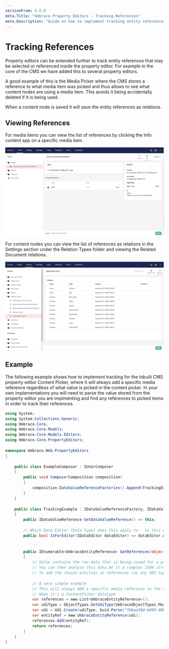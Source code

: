 ```yaml
---
versionFrom: 8.6.0
meta.Title: "Umbraco Property Editors - Tracking References"
meta.Description: "Guide on how to implement tracking entity references for Property Editors in Umbraco"
---
```


# Tracking References

Property editors can be extended further to track entity references that may be selected or referenced inside the property editor. For example in the core of the CMS we have added this to several property editors. 

A good example of this is the Media Picker where the CMS stores a reference to what media item was picked and thus allows to see what content nodes are using a media item. This avoids it being accidentally deleted if it is being used.

When a content node is saved it will save the entity references as relations.

## Viewing References

For media items you can view the list of references by clicking the Info content app on a specific media item.

![Viewing media references](media-references.jpg)

For content nodes you can view the list of references as relations in the Settings section under the Relation Types folder and viewing the Related Document relations.

![Viewing document references](document-references.jpg)

## Example
The following example shows how to implement tracking for the inbuilt CMS property editor Content Picker, where it will always add a specific media reference regardless of what value is picked in the content picker. In your own implementations you will need to parse the value stored from the property editor you are implmenting and find any references to picked items in order to track their references.

```csharp
using System;
using System.Collections.Generic;
using Umbraco.Core;
using Umbraco.Core.Models;
using Umbraco.Core.Models.Editors;
using Umbraco.Core.PropertyEditors;

namespace Umbraco.Web.PropertyEditors
{

    public class ExampleComposer : IUserComposer
    {
        public void Compose(Composition composition)
        {
            composition.DataValueReferenceFactories().Append<TrackingExample>();
        }
    }

    public class TrackingExample : IDataValueReferenceFactory, IDataValueReference
    {
        public IDataValueReference GetDataValueReference() => this;

        // Which Data Editor (Data Type) does this apply to - in this example it is the built in content picker of Umbraco
        public bool IsForEditor(IDataEditor dataEditor) => dataEditor.Alias.InvariantEquals(Constants.PropertyEditors.Aliases.ContentPicker);


        public IEnumerable<UmbracoEntityReference> GetReferences(object value)
        {
            // Value contains the raw data that is being saved for a property editor
            // You can then analyse this data be it a complex JSON structure or something more trivial
            // To add the chosen entities as references (as any UDI type including custom ones)

            // A very simple example
            // This will always ADD a specific media reference to the collection list
            // When it's a ContentPicker datatype
            var references = new List<UmbracoEntityReference>();
            var udiType = ObjectTypes.GetUdiType(UmbracoObjectTypes.Media);
            var udi = Udi.Create(udiType, Guid.Parse("fbbaa38d-bd93-48b9-b1d5-724c46b6693e"));
            var entityRef = new UmbracoEntityReference(udi);
            references.Add(entityRef);
            return references;
        }
    }
}
```

